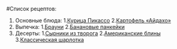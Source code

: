 #Список рецептов:

1. Основные блюда:
		1.[Курица Пикассо](picasso_chicken.md)
		2.[Картофель «Айдахо»](aidaho.md)
2. Выпечка:
		1.[Брауни](brownie.md) 
		2.[Банановые панкейки](banana.md)
3. Десерты:
		1.[Сырники из творога](cheese_pancakes.md)
		2.[Американские блины](american_pancakes.md)
		3.[Классическая шарлотка](classic_charlotte.md)
